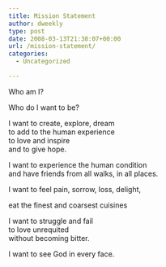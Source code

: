 ```yaml
---
title: Mission Statement
author: dweekly
type: post
date: 2008-03-13T21:38:07+00:00
url: /mission-statement/
categories:
  - Uncategorized

---
```

Who am I?
  
Who do I want to be?

<p class="MsoNormal">
  I want to create, explore, dream<br /> <span> </span>to add to the human experience<br /> <span> </span>to love and inspire<br /> and to give hope.
</p>

<p class="MsoNormal">
  I want to experience the human condition<br /> <span> </span><span> </span>and have friends from all walks, in all places.
</p>

I want to feel pain, sorrow, loss, delight,
  
  <span></span>eat the finest and coarsest cuisines

<p class="MsoNormal">
  I want to struggle and fail<br /> <span> </span>to love unrequited<br /> <span> </span>without becoming bitter.
</p>

<p class="MsoNormal">
  I want to see God in every face.
</p>